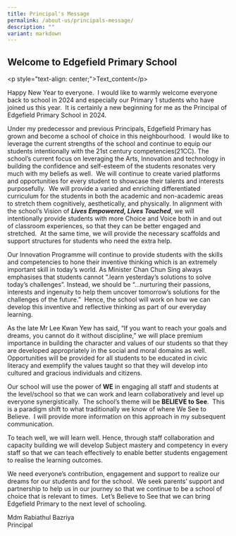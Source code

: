 ```yaml
---
title: Principal's Message
permalink: /about-us/principals-message/
description: ""
variant: markdown
---
```

<h2>Welcome to Edgefield Primary School</h2>
<p></p>
<p>&lt;p style="text-align: center;"&gt;Text_content&lt;/p&gt;</p>
<p></p>
<p></p>
<p>Happy New Year to everyone.&nbsp; I would like to warmly welcome everyone
back to school in 2024 and especially our Primary 1 students who have joined
us this year.&nbsp; It is certainly a new beginning for me as the Principal
of Edgefield Primary School in 2024.&nbsp;</p>
<p>Under my predecessor and previous Principals, Edgefield Primary has grown
and become a school of choice in this neighbourhood.&nbsp; I would like
to leverage the current strengths of the school and continue to equip our
students intentionally with the 21st century competencies(21CC). The school’s
current focus on leveraging the Arts, Innovation and technology in building
the confidence and self-esteem of the students resonates very much with
my beliefs as well.&nbsp; We will continue to create varied platforms and
opportunities for every student to showcase their talents and interests
purposefully.&nbsp; We will provide a varied and enriching differentiated
curriculum for the students in both the academic and non-academic areas
to stretch them cognitively, aesthetically, and physically. In alignment
with the school’s Vision of <strong><em>Lives Empowered, Lives Touched</em></strong>,
we will intentionally provide students with more Choice and Voice both
in and out of classroom experiences, so that they can be better engaged
and stretched.&nbsp; At the same time, we will provide the necessary scaffolds
and support structures for students who need the extra help.&nbsp;&nbsp;</p>
<p>Our Innovation Programme will continue to provide students with the skills
and competencies to hone their inventive thinking which is an extremely
important skill in today’s world. As Minister Chan Chun Sing always emphasises
that students cannot “.learn yesterday’s solutions to solve today’s challenges”.
Instead, we should be “…nurturing their passions, interests and ingenuity
to help them uncover tomorrow’s solutions for the challenges of the future.”&nbsp;
Hence, the school will work on how we can develop this inventive and reflective
thinking as part of our everyday learning.</p>
<p>As the late Mr Lee Kwan Yew has said, “If you want to reach your goals
and dreams, you cannot do it without discipline,” we will place premium
importance in building the character and values of our students so that
they are developed appropriately in the social and moral domains as well.&nbsp;
Opportunities will be provided for all students to be educated in civic
literacy and exemplify the values taught so that they will develop into
cultured and gracious individuals and citizens.&nbsp;</p>
<p>Our school will use the power of <strong>WE</strong> in engaging all staff
and students at the level/school so that we can work and learn collaboratively
and level up everyone synergistically.&nbsp; The school’s theme will be <strong>BELIEVE to See</strong>.&nbsp;
This is a paradigm shift to what traditionally we know of where We See
to Believe.&nbsp; I will provide more information on this approach in my
subsequent communication.</p>
<p>To teach well, we will learn well. Hence, through staff collaboration
and capacity building we will develop Subject mastery and competency in
every staff so that we can teach effectively to enable better students
engagement to realise the learning outcomes.</p>
<p>We need everyone’s contribution, engagement and support to realize our
dreams for our students and for the school.&nbsp; We seek parents’ support
and partnership to help us in our journey so that we continue to be a school
of choice that is relevant to times.&nbsp; Let’s Believe to See that we
can bring Edgefield Primary to the next level of schooling.</p>
<p>Mdm Rabiathul Bazriya
<br>Principal</p>